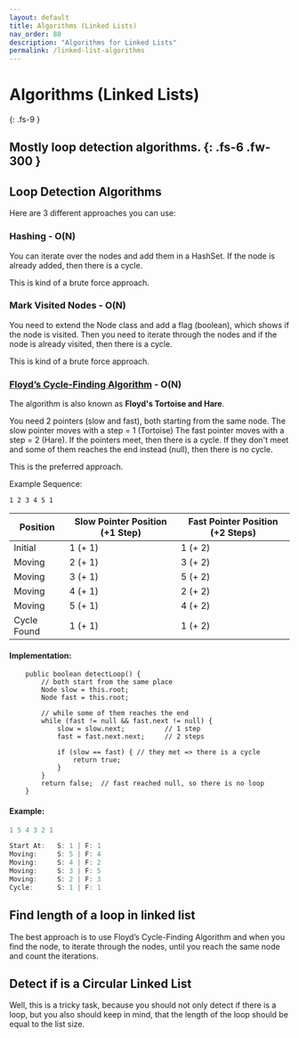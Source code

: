 ```yaml
---
layout: default
title: Algorithms (Linked Lists)
nav_order: 80
description: "Algorithms for Linked Lists"
permalink: /linked-list-algorithms
---
```


# Algorithms (Linked Lists)
{: .fs-9 }

Mostly loop detection algorithms.
{: .fs-6 .fw-300 }
---

## Loop Detection Algorithms
Here are 3 different approaches you can use:

### Hashing - O(N)
You can iterate over the nodes and add them in a HashSet. If the node is already added,
then there is a cycle.

This is kind of a brute force approach.

### Mark Visited Nodes - O(N)
You need to extend the Node class and add a flag (boolean), which shows if the node is visited.
Then you need to iterate through the nodes and if the node is already visited, then there is a cycle.

This is kind of a brute force approach.

### [Floyd’s Cycle-Finding Algorithm](https://en.wikipedia.org/wiki/Cycle_detection#Floyd's_Tortoise_and_Hare) - O(N)
The algorithm is also known as **Floyd's Tortoise and Hare**.

You need 2 pointers (slow and fast), both starting from the same node.
The slow pointer moves with a step = 1 (Tortoise)
The fast pointer moves with a step = 2 (Hare).
If the pointers meet, then there is a cycle. 
If they don't meet and some of them reaches the end instead (null), then there is no cycle.

This is the preferred approach.

Example Sequence:
```
1 2 3 4 5 1
```

Position| Slow Pointer Position (+1 Step) | Fast Pointer Position (+2 Steps)
---|---|---
Initial | 1 (+ 1)| 1 (+ 2)
Moving| 2 (+ 1)| 3 (+ 2)
Moving| 3 (+ 1)| 5 (+ 2)
Moving| 4 (+ 1)| 2 (+ 2)
Moving| 5 (+ 1)| 4 (+ 2)
Cycle Found| 1 (+ 1)| 1 (+ 2)

#### Implementation:
```
    public boolean detectLoop() {
        // both start from the same place
        Node slow = this.root; 
        Node fast = this.root;

        // while some of them reaches the end
        while (fast != null && fast.next != null) {
            slow = slow.next;          // 1 step
            fast = fast.next.next;     // 2 steps

            if (slow == fast) { // they met => there is a cycle
                return true; 
            }
        }
        return false;  // fast reached null, so there is no loop
    }
```

#### Example:
```java
1 5 4 3 2 1

Start At:   S: 1 | F: 1
Moving:     S: 5 | F: 4
Moving:     S: 4 | F: 2
Moving:     S: 3 | F: 5
Moving:     S: 2 | F: 3
Cycle:      S: 1 | F: 1
```
## Find length of a loop in linked list
The best approach is to use Floyd’s Cycle-Finding Algorithm and when you find the node, 
to iterate through the nodes, until you reach the same node and count the iterations.

## Detect if is a Circular Linked List
Well, this is a tricky task, because you should not only detect if there is a loop, 
but you also should keep in mind, that the length of the loop should be equal to the list size.
